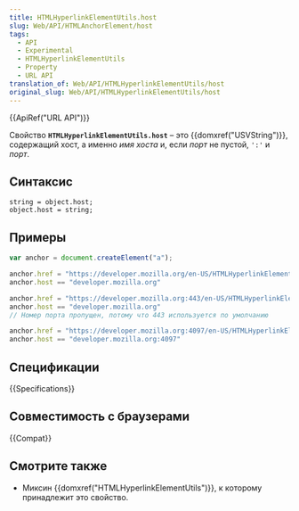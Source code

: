 ```yaml
---
title: HTMLHyperlinkElementUtils.host
slug: Web/API/HTMLAnchorElement/host
tags:
  - API
  - Experimental
  - HTMLHyperlinkElementUtils
  - Property
  - URL API
translation_of: Web/API/HTMLHyperlinkElementUtils/host
original_slug: Web/API/HTMLHyperlinkElementUtils/host
---
```


{{ApiRef("URL API")}}

Свойство **`HTMLHyperlinkElementUtils.host`** – это {{domxref("USVString")}}, содержащий хост, а именно _имя хоста_ и, если _порт_ не пустой, `':'` и _порт_.

## Синтаксис

```
string = object.host;
object.host = string;
```

## Примеры

```js
var anchor = document.createElement("a");

anchor.href = "https://developer.mozilla.org/en-US/HTMLHyperlinkElementUtils.host"
anchor.host == "developer.mozilla.org"

anchor.href = "https://developer.mozilla.org:443/en-US/HTMLHyperlinkElementUtils.host"
anchor.host == "developer.mozilla.org"
// Номер порта пропущен, потому что 443 используется по умолчанию

anchor.href = "https://developer.mozilla.org:4097/en-US/HTMLHyperlinkElementUtils.host"
anchor.host == "developer.mozilla.org:4097"
```

## Спецификации

{{Specifications}}

## Совместимость с браузерами

{{Compat}}

## Смотрите также

- Миксин {{domxref("HTMLHyperlinkElementUtils")}}, к которому принадлежит это свойство.
